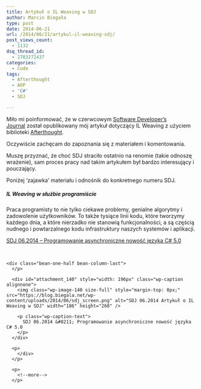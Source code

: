 ```yaml
---
title: Artykuł o IL Weaving w SDJ
author: Marcin Biegała
type: post
date: 2014-06-21
url: /2014/06/21/artykul-il-weaving-sdj/
post_views_count:
  - 1132
dsq_thread_id:
  - 2783272437
categories:
  - Code
tags:
  - Afterthought
  - AOP
  - 'C#'
  - SDJ

---
```

Miło mi poinformować, że w czerwcowym [Software Developer&#8217;s Journal][1] został opublikowany mój artykuł dotyczący IL Weaving z użyciem biblioteki [Afterthought][2].

Oczywiście zachęcam do zapoznania się z materiałem i komentowania.

Muszę przyznać, że choć SDJ straciło ostatnio na renomie (takie odnoszę wrażenie), sam proces pracy nad takim artykułem był bardzo interesujący i pouczający.

Poniżej &#8216;zajawka&#8217; materiału i odnośnik do konkretnego numeru SDJ.

<div class="bean-one-half">
  <h5>
    IL Weaving w służbie programiście
  </h5>
  
  <p>
    Praca programisty to nie tylko ciekawe problemy, genialne algorytmy i zadowolenie użytkowników. To także tysiące linii kodu, które tworzymy każdego dnia, a które nierzadko nie stanowią funkcjonalności, a są częścią nudnego i powtarzalnego kodu infrastruktury naszych systemów i aplikacji.
  </p>
  
  <p>
    <a href="https://sdjournal.pl/magazine/1863-programowanie-asynchroniczne-nowosc-jezyka-c-5-0">SDJ 06.2014 &#8211; Programowanie asynchroniczne nowość języka C# 5.0</a></div><br /> 
    
    <div class="bean-one-half bean-column-last">
      </p> 
      
      <div id="attachment_140" style="width: 196px" class="wp-caption alignnone">
        <img class="wp-image-140 size-full" style="margin-top: 0px;" src="https://blog.biegala.net/wp-content/uploads/2014/06/sdj_screen.png" alt="SDJ 06.2014 Artykuł o IL Weaving w SDJ" width="186" height="268" />
        
        <p class="wp-caption-text">
          SDJ 06.2014 &#8211; Programowanie asynchroniczne nowość języka C# 5.0
        </p>
      </div>
      
      <p>
        </div>
      </p>
      
      <p>
        <!--more-->
      </p>

 [1]: http://sdjournal.pl/
 [2]: https://github.com/vc3/Afterthought
